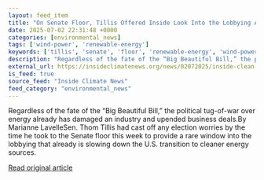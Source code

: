 ```yaml
---
layout: feed_item
title: "On Senate Floor, Tillis Offered Inside Look Into the Lobbying Against Clean Energy"
date: 2025-07-02 22:31:48 +0000
categories: [environmental_news]
tags: ['wind-power', 'renewable-energy']
keywords: ['tillis', 'senate', 'floor', 'renewable-energy', 'wind-power']
description: "Regardless of the fate of the “Big Beautiful Bill,” the political tug-of-war over energy already has damaged an industry and upended business deals"
external_url: https://insideclimatenews.org/news/02072025/inside-clean-energy-big-beautiful-bill-lobbying-against-renewables/
is_feed: true
source_feed: "Inside Climate News"
feed_category: "environmental_news"
---
```


Regardless of the fate of the “Big Beautiful Bill,” the political tug-of-war over energy already has damaged an industry and upended business deals.By Marianne LavelleSen. Thom Tillis had cast off any election worries by the time he took to the Senate floor this week to provide a rare window into the lobbying that already is slowing down the U.S. transition to cleaner energy sources.

[Read original article](https://insideclimatenews.org/news/02072025/inside-clean-energy-big-beautiful-bill-lobbying-against-renewables/)
